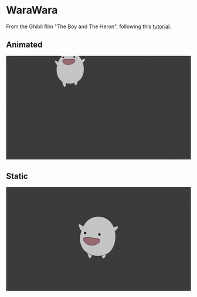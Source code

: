 # WaraWara

From the Ghibli film "The Boy and The Heron", following this [tutorial](https://www.youtube.com/watch?v=5v5PcsWzuLk).

## Animated

![result](https://github.com/luciechoi/blender-practice/blob/main/wara-wara/warawara-animation0001-0050.gif)

## Static

![result](https://github.com/luciechoi/blender-practice/blob/main/wara-wara/warawara-static.png)
